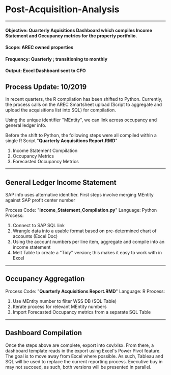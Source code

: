 # Post-Acquisition-Analysis
----------------------------

#### Objective: Quarterly Aquisitions Dashboard which compiles Income Statement and Occupancy metrics for the property portfolio.
#### Scope: AREC owned properties
#### Frequency: Quarterly ; transitioning to monthly
#### Output: Excel Dashboard sent to CFO
**Process Update: 10/2019**
---
In recent quarters, the R compilation has been shifted to Python. Currently, the process calls on the AREC Smartsheet upload (Script to aggregate and upload the acquisitions list into SQL) for compilation.

Using the unique identifier "MEntity", we can link across occupancy and general ledger info.

Before the shift to Python, the following steps were all compiled within a single R Script "**Quarterly Acquisitions Report.RMD**"
1. Income Statement Compilation
2. Occupancy Metrics
3. Forecasted Occupancy Metrics

---
General Ledger Income Statement
---
SAP info uses alternative identifier. First steps involve merging MEntity against SAP profit center number
 
Process Code: "**Income_Statement_Compilation.py**"
Language: Python
Process:
1. Connect to SAP SQL link
2. Wrangle data into a usable format based on pre-determined chart of accounts (Excel Doc)
3. Using the account numbers per line item, aggregate and compile into an income statement
4. Melt Table to create a "Tidy" version; this makes it easy to work with in Excel 

---
Occupancy Aggregation
---
Process Code: "**Quarterly Acquisitions Report.RMD**"
Language: R
Process:
1. Use MEntity number to filter WSS DB (SQL Table)
2. Iterate process for relevant MEntity numbers
3. Import Forecasted Occupancy metrics from a separate SQL Table 

---
Dashboard Compilation
---
Once the steps above are complete, export into csv/xlsx. From there, a dashboard template reads in the export using Excel's Power Pivot feature. The goal is to move away from Excel where possible. As such, Tableau and SQL will be used to replace the current reporting process. Executive buy in may not succeed, as such, both versions will be presented in parallel. 


